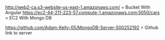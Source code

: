 http://web2-ca.s3-website-us-east-1.amazonaws.com/ = Bucket With Angular
https://ec2-44-211-223-57.compute-1.amazonaws.com:5050/cars = EC2 With Mongo DB

https://github.com/Adam-Kelly-05/MongoDB-Server-S00252192 = Github link to server
